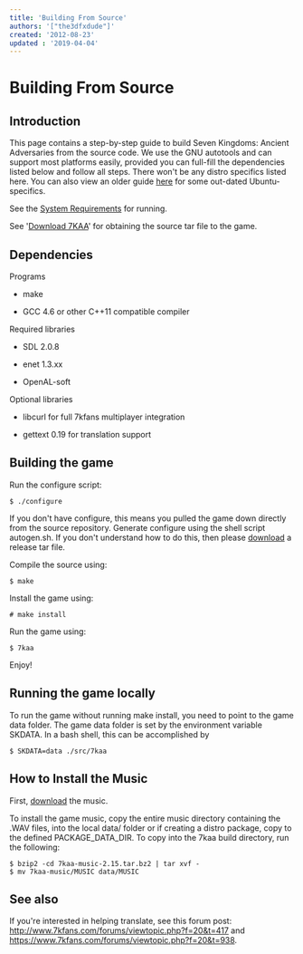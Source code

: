 ```yaml
---
title: 'Building From Source'
authors: '["the3dfxdude"]'
created: '2012-08-23'
updated : '2019-04-04'
---
```

# Building From Source

## Introduction

This page contains a step-by-step guide to build Seven Kingdoms: Ancient
Adversaries from the source code. We use the GNU autotools and can
support most platforms easily, provided you can full-fill the
dependencies listed below and follow all steps. There won't be any
distro specifics listed here. You can also view an older guide
[here](http://pagehalffull.wordpress.com/2012/08/18/building-the-source-of-seven-kingdoms-ancient-adversaries-on-ubuntu-linux/)
for some out-dated Ubuntu-specifics.

See the [System
Requirements](System-Requirements-for-Seven-Kingdoms-1.html) for
running.

See '[Download 7KAA](/download)' for obtaining the source tar
file to the game.

## Dependencies

Programs

  - make

<!-- end list -->

  - GCC 4.6 or other C++11 compatible compiler

Required libraries

  - SDL 2.0.8

<!-- end list -->

  - enet 1.3.xx

<!-- end list -->

  - OpenAL-soft

Optional libraries

  - libcurl for full 7kfans multiplayer integration

<!-- end list -->

  - gettext 0.19 for translation support

## Building the game

Run the configure script:

`$ ./configure`

If you don't have configure, this means you pulled the game down
directly from the source repository. Generate configure using the shell
script autogen.sh. If you don't understand how to do this, then please
[download](/download) a release tar file.

Compile the source using:

`$ make`

Install the game using:

`# make install`

Run the game using:

`$ 7kaa`

Enjoy\!

## Running the game locally

To run the game without running make install, you need to point to the
game data folder. The game data folder is set by the environment
variable SKDATA. In a bash shell, this can be accomplished by

`$ SKDATA=data ./src/7kaa `

## How to Install the Music

First, [download](/download) the music.

To install the game music, copy the entire music directory containing
the .WAV files, into the local data/ folder or if creating a distro
package, copy to the defined PACKAGE\_DATA\_DIR. To copy into the 7kaa build
directory, run the following:

`$ bzip2 -cd 7kaa-music-2.15.tar.bz2 | tar xvf -`  
`$ mv 7kaa-music/MUSIC data/MUSIC`

## See also

If you're interested in helping translate, see this forum post:
<http://www.7kfans.com/forums/viewtopic.php?f=20&t=417> and
<https://www.7kfans.com/forums/viewtopic.php?f=20&t=938>.
